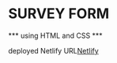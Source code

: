 # SURVEY FORM

*** using HTML and CSS ***

deployed Netlify URL[Netlify](https://surveyformtask-8.netlify.app/)
